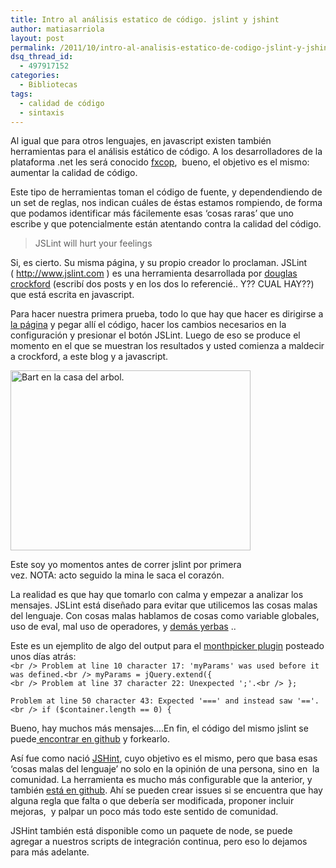 ```yaml
---
title: Intro al análisis estatico de código. jslint y jshint
author: matiasarriola
layout: post
permalink: /2011/10/intro-al-analisis-estatico-de-codigo-jslint-y-jshint/
dsq_thread_id:
  - 497917152
categories:
  - Bibliotecas
tags:
  - calidad de código
  - sintaxis
---
```

Al igual que para otros lenguajes, en javascript existen también herramientas para el análisis estático de código. A los desarrolladores de la plataforma .net les será conocido [fxcop][1],  bueno, el objetivo es el mismo: aumentar la calidad de código.

Este tipo de herramientas toman el código de fuente, y dependendiendo de un set de reglas, nos indican cuáles de éstas estamos rompiendo, de forma que podamos identificar más fácilemente esas &#8216;cosas raras&#8217; que uno escribe y que potencialmente están atentando contra la calidad del código.

> JSLint will hurt your feelings

Si, es cierto. Su misma página, y su propio creador lo proclaman. JSLint ( http://www.jslint.com ) es una herramienta desarrollada por [douglas crockford][2] (escribí dos posts y en los dos lo referencié.. Y?? CUAL HAY??) que está escrita en javascript.

Para hacer nuestra primera prueba, todo lo que hay que hacer es dirigirse a[ la página][3] y pegar allí el código, hacer los cambios necesarios en la configuración y presionar el botón JSLint. Luego de eso se produce el momento en el que se muestran los resultados y usted comienza a maldecir a crockford, a este blog y a javascript.

<div id="attachment_247" style="width: 394px" class="wp-caption aligncenter">
  <img class="size-full wp-image-247" title="bart-laura" src="//www.fernetjs.com/wp-content/uploads/2011/10/bart-laura.jpg" alt="Bart en la casa del arbol." width="384" height="288" />
  
  <p class="wp-caption-text">
    Este soy yo momentos antes de correr jslint por primera vez. NOTA: acto seguido la mina le saca el corazón.
  </p>
</div>

  
<!--more-->

  
La realidad es que hay que tomarlo con calma y empezar a analizar los mensajes. JSLint está diseñado para evitar que utilicemos las cosas malas del lenguaje. Con cosas malas hablamos de cosas como variable globales, uso de eval, mal uso de operadores, y [demás yerbas][4] ..

Este es un ejemplito de algo del output para el [monthpicker plugin][5] posteado unos días atrás:  
`<br />
Problem at line 10 character 17: 'myParams' was used before it was defined.<br />
myParams = jQuery.extend({`  
`<br />
Problem at line 37 character 22: Unexpected ';'.<br />
};`

`Problem at line 50 character 43: Expected '===' and instead saw '=='.<br />
if ($container.length == 0) {`

Bueno, hay muchos más mensajes&#8230;.En fin, el código del mismo jslint se puede[ encontrar en github][6] y forkearlo.

Así fue como nació [JSHint][7], cuyo objetivo es el mismo, pero que basa esas &#8216;cosas malas del lenguaje&#8217; no solo en la opinión de una persona, sino en  la comunidad. La herramienta es mucho más configurable que la anterior, y también [está en github][8]. Ahí se pueden crear issues si se encuentra que hay alguna regla que falta o que debería ser modificada, proponer incluir mejoras,  y palpar un poco más todo este sentido de comunidad.

JSHint también está disponible como un paquete de node, se puede agregar a nuestros scripts de integración continua, pero eso lo dejamos para más adelante.

 [1]: http://es.wikipedia.org/wiki/FxCop "FxCop"
 [2]: https://twitter.com/#!/crockfordfacts "Crockford Facts"
 [3]: http://www.jslint.com "jslint"
 [4]: http://www.jslint.com/lint.html "reglas de jslint"
 [5]: http://www.fernetjs.com/2011/10/jquery-plugin-month-picker/ "jQuery Plugin – Month Picker"
 [6]: https://github.com/douglascrockford/JSLint "jslint en github"
 [7]: http://www.jshint.com "JSHint"
 [8]: https://github.com/jshint/jshint "JSHint en github"
